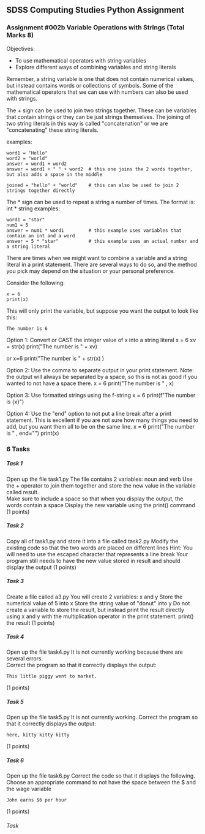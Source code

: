  ## SDSS Computing Studies Python Assignment
### Assignment #002b Variable Operations with Strings (Total Marks 8)

Objectives:
* To use mathematical operators with string variables
* Explore different ways of combining variables and string literals

Remember, a string variable is one that does not contain numerical values, but instead contains words or collections of symbols.  Some of the mathematical operators that we can use with numbers can also be used with strings.

The + sign can be used to join two strings together.  These can be variables that contain strings or they can be just strings themselves.  The joining of two string
literals in this way is called "concatenation" or we are "concatenating" these string
literals.

examples:
```
word1 = "Hello"
word2 = "world"
answer = word1 + word2        
answer = word1 + " " + word2  # this one joins the 2 words together, but also adds a space in the middle

joined = "hello" + "world"    # this can also be used to join 2 strings together directly
```

The * sign can be used to repeat a string a number of times.  The format is: int * string
examples:
```
word1 = "star"
num1 = 5
answer = num1 * word1         # this example uses variables that contain an int and a word
answer = 5 * "star"           # this example uses an actual number and a string literal
```

There are times when we might want to combine a variable and a string literal in a 
print statement.  There are several ways to do so, and the method you pick may
depend on the situation or your personal preference.

Consider the following:
```
x = 6
print(x)
```
This will only print the variable, but suppose you want the output to look like this:
```
The number is 6
```

Option 1:
Convert or CAST the integer value of x into a string literal
x = 6
xv = str(x)
print("The number is " + xv)

or
x=6
print("The number is " + str(x) )


Option 2:
Use the comma to separate output in your print statement. Note: the output will always be separated by a space, so this is not as good if you wanted to not have a space there.
x = 6
print("The number is " , x)

Option 3:
Use formatted strings using the f-string
x = 6
print(f"The number is {x}")

Option 4:
Use the "end" option to not put a line break after a print statement. This is excellent if you are not sure how many things you need to add, but you want them all to be on the same line.
x = 6
print("The number is " , end="")
print(x)

### 6 Tasks

##### Task 1
Open up the file task1.py
The file contains 2 variables: noun and verb
Use the + operator to join them together and store the new value in the variable called result.  
Make sure to include a space so that when you display the output, the words contain a space
Display the new variable using the print() command
(1 points) 

##### Task 2
Copy all of task1.py and store it into a file called task2.py
Modify the existing code so that the two words are placed on different lines
Hint: You will need to use the escaped character that represents a line break
Your program still needs to have the new value stored in result and should display the output
(1 points) 

##### Task 3
Create a file called a3.py
You will create 2 variables: x and y
Store the numerical value of 5 into x
Store the string value of "donut" into y
Do not create a variable to store the result, but instead print the result directly using x and y with the multiplication operator in the print statement.
print() the result
(1 points) 

##### Task 4
Open up the file task4.py
It is not currently working because there are several errors.  
Correct the program so that it correctly displays the output:
```
This little piggy went to market.
```
(1 points) 

##### Task 5
Open up the file task5.py
It is not currently working. 
Correct the program so that it correctly displays the output:
```
here, kitty kitty kitty
```
(1 points) 

##### Task 6
Open up the file task6.py
Correct the code so that it displays the following.  Choose an appropriate command to not have the space between the $ and the wage variable
```
John earns $6 per hour
```
(1 points) 

###### Task 